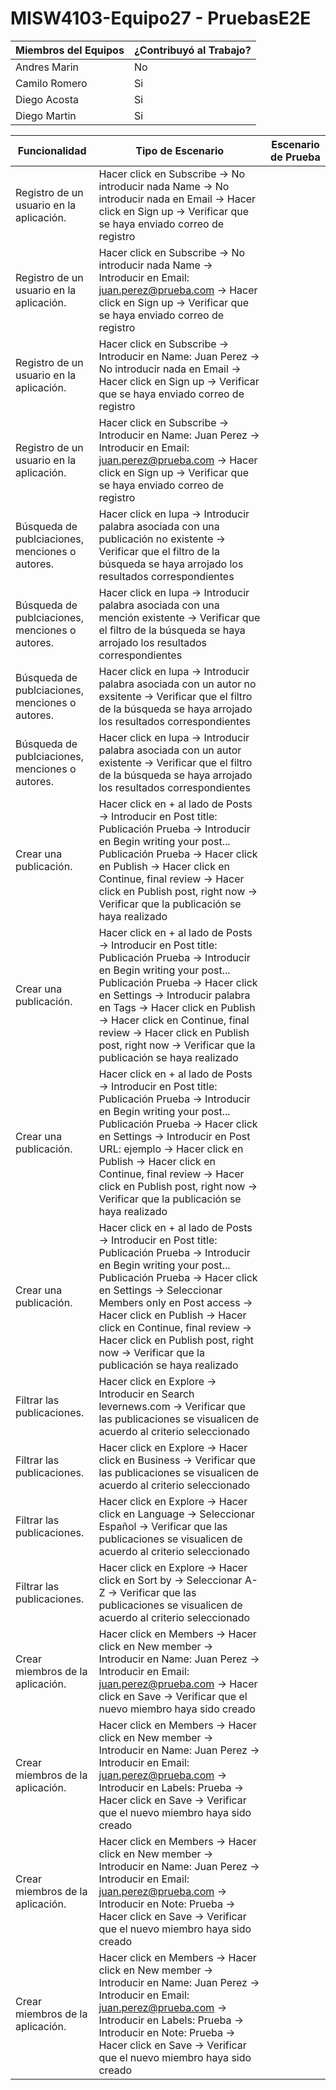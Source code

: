 # MISW4103-Equipo27 - PruebasE2E

| Miembros del Equipos    | ¿Contribuyó al Trabajo? |
| ------------- | ------------- |
| Andres Marin | No |
| Camilo Romero | Si |
| Diego Acosta | Si |
| Diego Martin | Si |

| Funcionalidad     | Tipo de Escenario      | Escenario de Prueba |
| ------------- | ------------- | -------- |
| Registro de un usuario en la aplicación.  | Hacer click en Subscribe -> No introducir nada Name -> No introducir nada en Email -> Hacer click en Sign up -> Verificar que se haya enviado correo de registro |
| Registro de un usuario en la aplicación.  | Hacer click en Subscribe -> No introducir nada Name -> Introducir en Email: juan.perez@prueba.com -> Hacer click en Sign up -> Verificar que se haya enviado correo de registro |
| Registro de un usuario en la aplicación.  | Hacer click en Subscribe -> Introducir en Name: Juan Perez -> No introducir nada en Email -> Hacer click en Sign up -> Verificar que se haya enviado correo de registro |
| Registro de un usuario en la aplicación.  | Hacer click en Subscribe -> Introducir en Name: Juan Perez -> Introducir en Email: juan.perez@prueba.com -> Hacer click en Sign up -> Verificar que se haya enviado correo de registro |
| Búsqueda de publciaciones, menciones o autores. | Hacer click en lupa -> Introducir palabra asociada con una publicación no existente -> Verificar que el filtro de la búsqueda se haya arrojado los resultados correspondientes |
| Búsqueda de publciaciones, menciones o autores. | Hacer click en lupa -> Introducir palabra asociada con una mención existente -> Verificar que el filtro de la búsqueda se haya arrojado los resultados correspondientes |
| Búsqueda de publciaciones, menciones o autores. | Hacer click en lupa -> Introducir palabra asociada con un autor no exsitente -> Verificar que el filtro de la búsqueda se haya arrojado los resultados correspondientes |
| Búsqueda de publciaciones, menciones o autores. | Hacer click en lupa -> Introducir palabra asociada con un autor existente -> Verificar que el filtro de la búsqueda se haya arrojado los resultados correspondientes |
| Crear una publicación. | Hacer click en + al lado de Posts -> Introducir en Post title: Publicación Prueba -> Introducir en Begin writing your post... Publicación Prueba -> Hacer click en Publish -> Hacer click en Continue, final review -> Hacer click en Publish post, right now -> Verificar que la publicación se haya realizado |
| Crear una publicación. | Hacer click en + al lado de Posts -> Introducir en Post title: Publicación Prueba -> Introducir en Begin writing your post... Publicación Prueba -> Hacer click en Settings -> Introducir palabra en Tags -> Hacer click en Publish -> Hacer click en Continue, final review -> Hacer click en Publish post, right now -> Verificar que la publicación se haya realizado |
| Crear una publicación. | Hacer click en + al lado de Posts -> Introducir en Post title: Publicación Prueba -> Introducir en Begin writing your post... Publicación Prueba -> Hacer click en Settings -> Introducir en Post URL: ejemplo -> Hacer click en Publish -> Hacer click en Continue, final review -> Hacer click en Publish post, right now -> Verificar que la publicación se haya realizado |
| Crear una publicación. | Hacer click en + al lado de Posts -> Introducir en Post title: Publicación Prueba -> Introducir en Begin writing your post... Publicación Prueba -> Hacer click en Settings -> Seleccionar Members only en Post access -> Hacer click en Publish -> Hacer click en Continue, final review -> Hacer click en Publish post, right now -> Verificar que la publicación se haya realizado |
| Filtrar las publicaciones. | Hacer click en Explore -> Introducir en Search levernews.com -> Verificar que las publicaciones se visualicen de acuerdo al criterio seleccionado |
| Filtrar las publicaciones. | Hacer click en Explore -> Hacer click en Business -> Verificar que las publicaciones se visualicen de acuerdo al criterio seleccionado |
| Filtrar las publicaciones. | Hacer click en Explore -> Hacer click en Language -> Seleccionar Español -> Verificar que las publicaciones se visualicen de acuerdo al criterio seleccionado |
| Filtrar las publicaciones. | Hacer click en Explore -> Hacer click en Sort by -> Seleccionar A-Z -> Verificar que las publicaciones se visualicen de acuerdo al criterio seleccionado |
| Crear miembros de la aplicación. | Hacer click en Members -> Hacer click en New member -> Introducir en Name: Juan Perez -> Introducir en Email: juan.perez@prueba.com -> Hacer click en Save -> Verificar que el nuevo miembro haya sido creado |
| Crear miembros de la aplicación. | Hacer click en Members -> Hacer click en New member -> Introducir en Name: Juan Perez -> Introducir en Email: juan.perez@prueba.com -> Introducir en Labels: Prueba -> Hacer click en Save -> Verificar que el nuevo miembro haya sido creado |
| Crear miembros de la aplicación. | Hacer click en Members -> Hacer click en New member -> Introducir en Name: Juan Perez -> Introducir en Email: juan.perez@prueba.com -> Introducir en Note: Prueba -> Hacer click en Save -> Verificar que el nuevo miembro haya sido creado |
| Crear miembros de la aplicación. | Hacer click en Members -> Hacer click en New member -> Introducir en Name: Juan Perez -> Introducir en Email: juan.perez@prueba.com -> Introducir en Labels: Prueba -> Introducir en Note: Prueba -> Hacer click en Save -> Verificar que el nuevo miembro haya sido creado |
